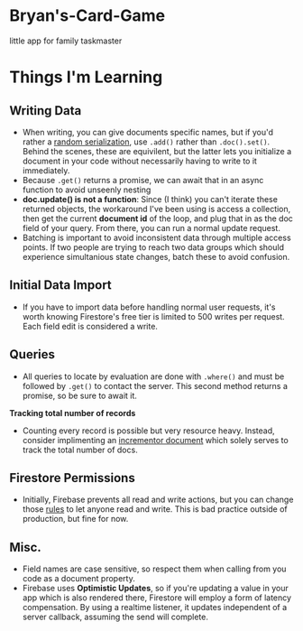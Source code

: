 # Bryan's-Card-Game
little app for family taskmaster


# Things I'm Learning




## Writing Data
- When writing, you can give documents specific names, but if you'd rather a [random serialization](https://firebase.google.com/docs/firestore/manage-data/add-data#add_a_document), use ```.add()``` rather than ```.doc().set()```. Behind the scenes, these are equivilent, but the latter lets you initialize a document in your code without necessarily having to write to it immediately.
- Because ```.get()``` returns a promise, we can await that in an async function to avoid unseenly nesting
- **doc.update() is not a function**: Since (I think) you can't iterate these returned objects, the workaround I've been using is access a collection, then get the current **document id** of the loop, and plug that in as the doc field of your query. From there, you can run a normal update request. 
- Batching is important to avoid inconsistent data through multiple access points. If two people are trying to reach two data groups which should experience simultanious state changes, batch these to avoid confusion.

## Initial Data Import
- If you have to import data before handling normal user requests, it's worth knowing Firestore's free tier is limited to 500 writes per request. Each field edit is considered a write.


## Queries
- All queries to locate by evaluation are done with ```.where()``` and must be followed by ```.get()``` to contact the server. This second method returns a promise, so be sure to await it.

**Tracking total number of records**
- Counting every record is possible but very resource heavy. Instead, consider implimenting an [incrementor document](https://firebase.googleblog.com/2019/03/increment-server-side-cloud-firestore.html) which solely serves to track the total number of docs.


## Firestore Permissions
- Initially, Firebase prevents all read and write actions, but you can change those [rules](https://firebase.google.com/docs/firestore/security/get-started#allow-all) to let anyone read and write. This is bad practice outside of production, but fine for now.





## Misc.
- Field names are case sensitive, so respect them when calling from you code as a document property.
- Firebase uses **Optimistic Updates**, so if you're updating a value in your app which is also rendered there, Firestore will employ a form of latency compensation. By using a realtime listener, it updates independent of a server callback, assuming the send will complete.